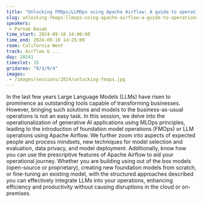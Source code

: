 ```yaml
---
title: "Unlocking FMOps/LLMOps using Apache Airflow: A guide to operationalizing and managing Large Language"
slug: unlocking-fmops-llmops-using-apache-airflow-a-guide-to-operationalizing-and-managing-large-language
speakers:
 - Parnab Basak
time_start: 2024-09-10 14:00:00
time_end: 2024-09-10 14:25:00
room: California West
track: Airflow & ...
day: 20241
timeslot: 15
gridarea: "8/3/9/4"
images: 
 - /images/sessions/2024/unlocking-fmops.jpg
---
```


In the last few years Large Language Models (LLMs) have risen to prominence as outstanding tools capable of transforming businesses. However, bringing such solutions and models to the business-as-usual operations is not an easy task. In this session, we delve into the operationalization of generative AI applications using MLOps principles, leading to the introduction of foundation model operations (FMOps) or LLM operations using Apache Airflow. We further zoom into aspects of expected people and process mindsets, new techniques for model selection and evaluation, data privacy, and model deployment. Additionally, know how you can use the prescriptive features of Apache Airflow to aid your operational journey. Whether you are building using out of the box models (open-source or proprietary), creating new foundation models from scratch, or fine-tuning an existing model, with the structured approaches described you can effectively integrate LLMs into your operations, enhancing efficiency and productivity without causing disruptions in the cloud or on-premises.